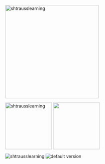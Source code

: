 <img align="center" height="300em" src="https://i.imgur.com/tPQYo8K.png" alt="shtrausslearning"/> 

<img align="center" height="150em" src="https://github-readme-streak-stats.herokuapp.com/?user=shtrausslearning&theme=tokyonight" alt="shtrausslearning"/> <img align="center" height="150em" src="https://github-readme-stats.anuraghazra1.vercel.app/api/top-langs/?username=shtrausslearning&layout=compact&theme=tokyonight"/>

![shtrausslearning](https://road-to-kaggle-grandmaster.vercel.app/api/simple/{shtrausslearning})
![default version](https://road-to-kaggle-grandmaster.vercel.app/api/badges/{shtrausslearning}/{part})
